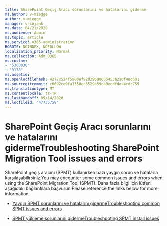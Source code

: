 ```yaml
---
title: SharePoint Geçiş Aracı sorunlarını ve hatalarını giderme
ms.author: v-miegge
author: v-miegge
manager: v-cojank
ms.date: 04/21/2020
ms.audience: Admin
ms.topic: article
ms.service: o365-administration
ROBOTS: NOINDEX, NOFOLLOW
localization_priority: Normal
ms.collection: Adm_O365
ms.custom:
- "5300030"
- "3178"
ms.assetid: ''
ms.openlocfilehash: 4277c524f5900ef92d39608655453a210f4ed601
ms.sourcegitcommit: c6692ce0fa1358ec3529e59ca0ecdfdea4cdc759
ms.translationtype: MT
ms.contentlocale: tr-TR
ms.lasthandoff: 09/14/2020
ms.locfileid: "47735759"
---
```

# <a name="troubleshooting-sharepoint-migration-tool-issues-and-errors"></a><span data-ttu-id="c63c7-102">SharePoint Geçiş Aracı sorunlarını ve hatalarını giderme</span><span class="sxs-lookup"><span data-stu-id="c63c7-102">Troubleshooting SharePoint Migration Tool issues and errors</span></span>

<span data-ttu-id="c63c7-103">SharePoint geçiş aracını (SPMT) kullanırken bazı yaygın sorun ve hatalarla karşılaşabilirsiniz.</span><span class="sxs-lookup"><span data-stu-id="c63c7-103">You may encounter some common issues and errors when using the SharePoint Migration Tool (SPMT).</span></span> <span data-ttu-id="c63c7-104">Daha fazla bilgi için lütfen aşağıdaki bağlantılara başvurun.</span><span class="sxs-lookup"><span data-stu-id="c63c7-104">Please reference the links below for more information.</span></span>

- [<span data-ttu-id="c63c7-105">Yaygın SPMT sorunlarını ve hatalarını giderme</span><span class="sxs-lookup"><span data-stu-id="c63c7-105">Troubleshooting common SPMT issues and errors</span></span>](https://docs.microsoft.com/sharepointmigration/troubleshooting-common-spmt-issues)

- [<span data-ttu-id="c63c7-106">SPMT yükleme sorunlarını giderme</span><span class="sxs-lookup"><span data-stu-id="c63c7-106">Troubleshooting SPMT install issues</span></span>](https://docs.microsoft.com/sharepointmigration/spmt-install-issues)
